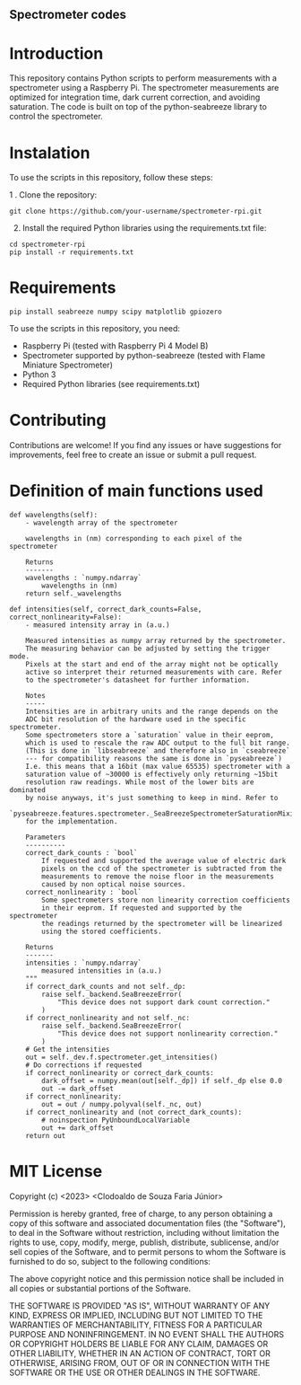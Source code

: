 ## Spectrometer codes

# Introduction

This repository contains Python scripts to perform measurements with a spectrometer using a Raspberry Pi. The spectrometer measurements are optimized for integration time, dark current correction, and avoiding saturation. The code is built on top of the python-seabreeze library to control the spectrometer.

# Instalation

To use the scripts in this repository, follow these steps:

1 . Clone the repository:

```git clone https://github.com/your-username/spectrometer-rpi.git```

2. Install the required Python libraries using the requirements.txt file:

```
cd spectrometer-rpi
pip install -r requirements.txt
```

# Requirements

```pip install seabreeze numpy scipy matplotlib gpiozero ```

To use the scripts in this repository, you need:

* Raspberry Pi (tested with Raspberry Pi 4 Model B)
* Spectrometer supported by python-seabreeze (tested with Flame Miniature Spectrometer)
* Python 3
* Required Python libraries (see requirements.txt)

# Contributing

Contributions are welcome! If you find any issues or have suggestions for improvements, feel free to create an issue or submit a pull request.

# Definition of main functions used

```
def wavelengths(self):
    - wavelength array of the spectrometer

    wavelengths in (nm) corresponding to each pixel of the spectrometer

    Returns
    -------
    wavelengths : `numpy.ndarray`
        wavelengths in (nm)
    return self._wavelengths

def intensities(self, correct_dark_counts=False, correct_nonlinearity=False):
    - measured intensity array in (a.u.)

    Measured intensities as numpy array returned by the spectrometer.
    The measuring behavior can be adjusted by setting the trigger mode.
    Pixels at the start and end of the array might not be optically
    active so interpret their returned measurements with care. Refer
    to the spectrometer's datasheet for further information.

    Notes
    -----
    Intensities are in arbitrary units and the range depends on the
    ADC bit resolution of the hardware used in the specific spectrometer.
    Some spectrometers store a `saturation` value in their eeprom,
    which is used to rescale the raw ADC output to the full bit range.
    (This is done in `libseabreeze` and therefore also in `cseabreeze`
    --- for compatibility reasons the same is done in `pyseabreeze`)
    I.e. this means that a 16bit (max value 65535) spectrometer with a
    saturation value of ~30000 is effectively only returning ~15bit
    resolution raw readings. While most of the lower bits are dominated
    by noise anyways, it's just something to keep in mind. Refer to
    `pyseabreeze.features.spectrometer._SeaBreezeSpectrometerSaturationMixin`
    for the implementation.

    Parameters
    ----------
    correct_dark_counts : `bool`
        If requested and supported the average value of electric dark
        pixels on the ccd of the spectrometer is subtracted from the
        measurements to remove the noise floor in the measurements
        caused by non optical noise sources.
    correct_nonlinearity : `bool`
        Some spectrometers store non linearity correction coefficients
        in their eeprom. If requested and supported by the spectrometer
        the readings returned by the spectrometer will be linearized
        using the stored coefficients.

    Returns
    -------
    intensities : `numpy.ndarray`
        measured intensities in (a.u.)
    """
    if correct_dark_counts and not self._dp:
        raise self._backend.SeaBreezeError(
            "This device does not support dark count correction."
        )
    if correct_nonlinearity and not self._nc:
        raise self._backend.SeaBreezeError(
            "This device does not support nonlinearity correction."
        )
    # Get the intensities
    out = self._dev.f.spectrometer.get_intensities()
    # Do corrections if requested
    if correct_nonlinearity or correct_dark_counts:
        dark_offset = numpy.mean(out[self._dp]) if self._dp else 0.0
        out -= dark_offset
    if correct_nonlinearity:
        out = out / numpy.polyval(self._nc, out)
    if correct_nonlinearity and (not correct_dark_counts):
        # noinspection PyUnboundLocalVariable
        out += dark_offset
    return out
```

# MIT License

Copyright (c) <2023> <Clodoaldo de Souza Faria Júnior>

Permission is hereby granted, free of charge, to any person obtaining a copy
of this software and associated documentation files (the "Software"), to deal
in the Software without restriction, including without limitation the rights
to use, copy, modify, merge, publish, distribute, sublicense, and/or sell
copies of the Software, and to permit persons to whom the Software is
furnished to do so, subject to the following conditions:

The above copyright notice and this permission notice shall be included in all
copies or substantial portions of the Software.

THE SOFTWARE IS PROVIDED "AS IS", WITHOUT WARRANTY OF ANY KIND, EXPRESS OR
IMPLIED, INCLUDING BUT NOT LIMITED TO THE WARRANTIES OF MERCHANTABILITY,
FITNESS FOR A PARTICULAR PURPOSE AND NONINFRINGEMENT. IN NO EVENT SHALL THE
AUTHORS OR COPYRIGHT HOLDERS BE LIABLE FOR ANY CLAIM, DAMAGES OR OTHER
LIABILITY, WHETHER IN AN ACTION OF CONTRACT, TORT OR OTHERWISE, ARISING FROM,
OUT OF OR IN CONNECTION WITH THE SOFTWARE OR THE USE OR OTHER DEALINGS IN THE
SOFTWARE.
 
